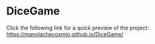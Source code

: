 # DiceGame

Click the following link for a quick preview of the project:
https://manolachecosmin.github.io/DiceGame/
